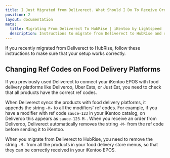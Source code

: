 ```yaml
---
title: I Just Migrated from Deliverect. What Should I Do To Receive Orders?
position: 2
layout: documentation
meta:
  title: Migrating From Deliverect To HubRise | iKentoo by Lightspeed | HubRise
  description: Instructions to migrate from Deliverect to HubRise and receive orders in iKentoo by Lightspeed.
---
```


If you recently migrated from Deliverect to HubRise, follow these instructions to make sure that your setup works correctly.

## Changing Ref Codes on Food Delivery Platforms

If you previously used Deliverect to connect your iKentoo EPOS with food delivery platforms like Deliveroo, Uber Eats, or Just Eat, you need to check that all products have the correct ref codes.

When Deliverect syncs the products with food delivery platforms, it appends the string `-M-` to all the modifiers' ref codes. For example, if you have a modifier with ref code `sauce-123` in your iKentoo catalog, on Deliveroo this appears as `sauce-123-M-`. When you receive an order from Deliveroo, Deliverect automatically removes the string `-M-` from the ref code before sending it to iKentoo.

When you migrate from Deliverect to HubRise, you need to remove the string `-M-` from all the products in your food delivery store menus, so that they can be correctly received in your iKentoo EPOS.
